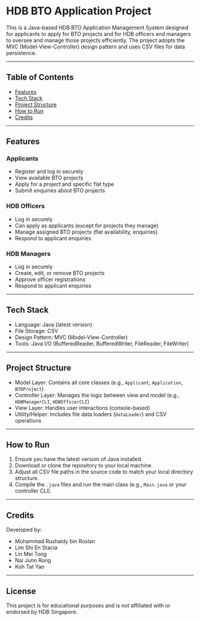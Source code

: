 # HDB BTO Application Project

This is a Java-based HDB BTO Application Management System designed for applicants to apply for BTO projects and for HDB officers and managers to oversee and manage those projects efficiently. The project adopts the MVC (Model-View-Controller) design pattern and uses CSV files for data persistence.

---

## Table of Contents

- [Features](#features)
- [Tech Stack](#tech-stack)
- [Project Structure](#project-structure)
- [How to Run](#how-to-run)
- [Credits](#credits)

---

## Features

### Applicants
- Register and log in securely
- View available BTO projects
- Apply for a project and specific flat type
- Submit enquiries about BTO projects

### HDB Officers
- Log in securely
- Can apply as applicants (except for projects they manage)
- Manage assigned BTO projects (flat availability, enquiries)
- Respond to applicant enquiries

### HDB Managers
- Log in securely
- Create, edit, or remove BTO projects
- Approve officer registrations
- Respond to applicant enquiries

---

## Tech Stack

- Language: Java (latest version)
- File Storage: CSV
- Design Pattern: MVC (Model-View-Controller)
- Tools: Java I/O (BufferedReader, BufferedWriter, FileReader, FileWriter)

---

## Project Structure

- Model Layer: Contains all core classes (e.g., `Applicant`, `Application`, `BTOProject`)
- Controller Layer: Manages the logic between view and model (e.g., `HDBManagerCLI`, `HDBOfficerCLI`)
- View Layer: Handles user interactions (console-based)
- Utility/Helper: Includes file data loaders (`dataLoader`) and CSV operations

---

## How to Run

1. Ensure you have the latest version of Java installed.
2. Download or clone the repository to your local machine.
3. Adjust all CSV file paths in the source code to match your local directory structure.
4. Compile the `.java` files and run the main class (e.g., `Main.java` or your controller CLI).

---

## Credits

Developed by:

- Muhammad Rushaidy bin Roslan  
- Lim Shi En Stacia  
- Lin Mei Tong  
- Nai Junn Rong  
- Koh Tat Yao

---

## License

This project is for educational purposes and is not affiliated with or endorsed by HDB Singapore.
